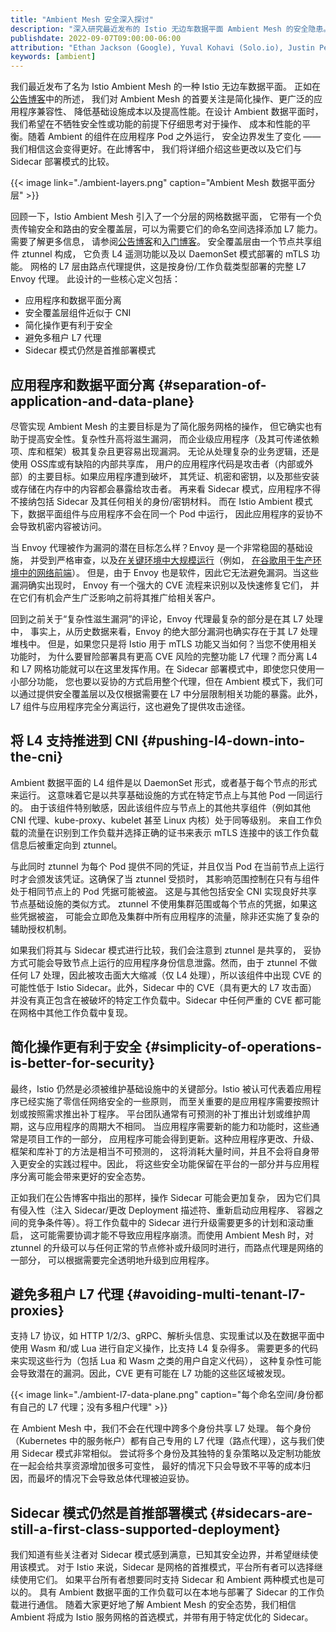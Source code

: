 ```yaml
---
title: "Ambient Mesh 安全深入探讨"
description: "深入研究最近发布的 Istio 无边车数据平面 Ambient Mesh 的安全隐患。"
publishdate: 2022-09-07T09:00:00-06:00
attribution: "Ethan Jackson (Google), Yuval Kohavi (Solo.io), Justin Pettit (Google), Christian Posta (Solo.io)"
keywords: [ambient]
---
```


我们最近发布了名为 Istio Ambient Mesh 的一种 Istio 无边车数据平面。
正如在[公告博客](/zh/blog/2022/introducing-ambient-mesh/)中的所述，
我们对 Ambient Mesh 的首要关注是简化操作、更广泛的应用程序兼容性、
降低基础设施成本以及提高性能。在设计 Ambient 数据平面时，
我们希望在不牺牲安全性或功能的前提下仔细思考对于操作、
成本和性能的平衡。随着 Ambient 的组件在应用程序 Pod 之外运行，
安全边界发生了变化 —— 我们相信这会变得更好。在此博客中，
我们将详细介绍这些更改以及它们与 Sidecar 部署模式的比较。

{{< image
    link="./ambient-layers.png"
    caption="Ambient Mesh 数据平面分层"
    >}}

回顾一下，Istio Ambient Mesh 引入了一个分层的网格数据平面，
它带有一个负责传输安全和路由的安全覆盖层，可以为需要它们的命名空间选择添加 L7 能力。
需要了解更多信息，
请参阅[公告博客](/zh/blog/2022/introducing-ambient-mesh/)和[入门博客](/zh/blog/2022/get-started-ambient)。
安全覆盖层由一个节点共享组件 ztunnel 构成，
它负责 L4 遥测功能以及以 DaemonSet 模式部署的 mTLS 功能。
网格的 L7 层由路点代理提供，这是按身份/工作负载类型部署的完整 L7 Envoy 代理。
此设计的一些核心定义包括：

* 应用程序和数据平面分离
* 安全覆盖层组件近似于 CNI
* 简化操作更有利于安全
* 避免多租户 L7 代理
* Sidecar 模式仍然是首推部署模式

## 应用程序和数据平面分离 {#separation-of-application-and-data-plane}

尽管实现 Ambient Mesh 的主要目标是为了简化服务网格的操作，
但它确实也有助于提高安全性。复杂性升高将滋生漏洞，
而企业级应用程序（及其可传递依赖项、库和框架）极其复杂且更容易出现漏洞。
无论从处理复杂的业务逻辑，还是使用 OSS库或有缺陷的内部共享库，
用户的应用程序代码是攻击者（内部或外部）的主要目标。如果应用程序遭到破坏，
其凭证、机密和密钥，以及那些安装或存储在内存中的内容都会暴露给攻击者。
再来看 Sidecar 模式，应用程序不得不接纳包括 Sidecar 及其任何相关的身份/密钥材料。
而在 Istio Ambient 模式下，数据平面组件与应用程序不会在同一个 Pod 中运行，
因此应用程序的妥协不会导致机密内容被访问。

当 Envoy 代理被作为漏洞的潜在目标怎么样？Envoy 是一个非常稳固的基础设施，
并受到严格审查，以及[在关键环境中大规模运行](https://www.infoq.com/news/2018/12/envoycon-service-mesh/)（例如，
[在谷歌用于生产环境中的网络前端](https://cloud.google.com/load-balancing/docs/https)）。
但是，由于 Envoy 也是软件，因此它无法避免漏洞。当这些漏洞确实出现时，
Envoy 有一个强大的 CVE 流程来识别以及快速修复它们，
并在它们有机会产生广泛影响之前将其推广给相关客户。

回到之前关于“复杂性滋生漏洞”的评论，Envoy 代理最复杂的部分是在其 L7 处理中，
事实上，从历史数据来看，Envoy 的绝大部分漏洞也确实存在于其 L7 处理堆栈中。
但是，如果您只是将 Istio 用于 mTLS 功能又当如何？当您不使用相关功能时，
为什么要冒险部署具有更高 CVE 风险的完整功能 L7 代理？而分离 L4 和 L7
网格功能就可以在这里发挥作用。在 Sidecar 部署模式中，即使您只使用一小部分功能，
您也要以妥协的方式启用整个代理，但在 Ambient 模式下，我们可以通过提供安全覆盖层以及仅根据需要在
L7 中分层限制相关功能的暴露。此外，L7 组件与应用程序完全分离运行，这也避免了提供攻击途径。

## 将 L4 支持推进到 CNI {#pushing-l4-down-into-the-cni}

Ambient 数据平面的 L4 组件是以 DaemonSet 形式，或者基于每个节点的形式来运行。
这意味着它是以共享基础设施的方式在特定节点上与其他 Pod 一同运行的。
由于该组件特别敏感，因此该组件应与节点上的其他共享组件（例如其他
CNI 代理、kube-proxy、kubelet 甚至 Linux 内核）处于同等级别。
来自工作负载的流量在识别到工作负载并选择正确的证书来表示 mTLS
连接中的该工作负载信息后被重定向到 ztunnel。

与此同时 ztunnel 为每个 Pod 提供不同的凭证，并且仅当 Pod
在当前节点上运行时才会颁发该凭证。这确保了当 ztunnel 受损时，
其影响范围控制在只有与组件处于相同节点上的 Pod 凭据可能被盗。
这是与其他包括安全 CNI 实现良好共享节点基础设施的类似方式。
ztunnel 不使用集群范围或每个节点的凭据，如果这些凭据被盗，
可能会立即危及集群中所有应用程序的流量，除非还实施了复杂的辅助授权机制。

如果我们将其与 Sidecar 模式进行比较，我们会注意到 ztunnel 是共享的，
妥协方式可能会导致节点上运行的应用程序身份信息泄露。然而，由于 ztunnel
不做任何 L7 处理，因此被攻击面大大缩减（仅 L4 处理），所以该组件中出现
CVE 的可能性低于 Istio Sidecar。此外，Sidecar 中的 CVE（具有更大的 L7
攻击面）并没有真正包含在被破坏的特定工作负载中。Sidecar 中任何严重的
CVE 都可能在网格中其他工作负载中复现。

## 简化操作更有利于安全 {#simplicity-of-operations-is-better-for-security}

最终，Istio 仍然是必须被维护基础设施中的关键部分。Istio
被认可代表着应用程序已经实施了零信任网络安全的一些原则，
而至关重要的是应用程序需要按照计划或按照需求推出补丁程序。
平台团队通常有可预测的补丁推出计划或维护周期，这与应用程序的周期大不相同。
当应用程序需要新的能力和功能时，这些通常是项目工作的一部分，
应用程序可能会得到更新。这种应用程序更改、升级、框架和库补丁的方法是相当不可预测的，
这将消耗大量时间，并且不会将自身带入更安全的实践过程中。因此，
将这些安全功能保留在平台的一部分并与应用程序分离可能会带来更好的安全态势。

正如我们在公告博客中指出的那样，操作 Sidecar 可能会更加复杂，
因为它们具有侵入性（注入 Sidecar/更改 Deployment 描述符、重新启动应用程序、
容器之间的竞争条件等）。将工作负载中的 Sidecar 进行升级需要更多的计划和滚动重启，
这可能需要协调才能不导致应用程序崩溃。而使用 Ambient Mesh 时，对 ztunnel
的升级可以与任何正常的节点修补或升级同时进行，而路点代理是网络的一部分，
可以根据需要完全透明地升级到应用程序。

## 避免多租户 L7 代理 {#avoiding-multi-tenant-l7-proxies}

支持 L7 协议，如 HTTP 1/2/3、gRPC、解析头信息、实现重试以及在数据平面中使用
Wasm 和/或 Lua 进行自定义操作，比支持 L4 复杂得多。
需要更多的代码来实现这些行为（包括 Lua 和 Wasm 之类的用户自定义代码），
这种复杂性可能会导致潜在的漏洞。因此，CVE 更有可能在 L7 功能的这些区域被发现。

{{< image
    link="./ambient-l7-data-plane.png"
    caption="每个命名空间/身份都有自己的 L7 代理；没有多租户代理"
    >}}

在 Ambient Mesh 中，我们不会在代理中跨多个身份共享 L7 处理。
每个身份（Kubernetes 中的服务帐户）都有自己专用的 L7
代理（路点代理），这与我们使用 Sidecar 模式非常相似。
尝试将多个身份及其独特的复杂策略以及定制功能放在一起会给共享资源增加很多可变性，
最好的情况下只会导致不平等的成本归因，而最坏的情况下会导致总体代理被迫妥协。

## Sidecar 模式仍然是首推部署模式 {#sidecars-are-still-a-first-class-supported-deployment}

我们知道有些关注者对 Sidecar 模式感到满意，已知其安全边界，并希望继续使用该模式。
对于 Istio 来说，Sidecar 是网格的首推模式，平台所有者可以选择继续使用它们。
如果平台所有者想要同时支持 Sidecar 和 Ambient 两种模式也是可以的。
具有 Ambient 数据平面的工作负载可以在本地与部署了 Sidecar 的工作负载进行通信。
随着大家更好地了解 Ambient Mesh 的安全态势，我们相信 Ambient 将成为 Istio
服务网格的首选模式，并带有用于特定优化的 Sidecar。
